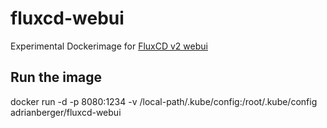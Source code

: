 # fluxcd-webui

Experimental Dockerimage for [FluxCD v2 webui](https://github.com/fluxcd/webui)

## Run the image

docker run -d -p 8080:1234 -v /local-path/.kube/config:/root/.kube/config adrianberger/fluxcd-webui
